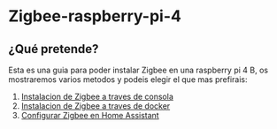# Zigbee-raspberry-pi-4


## ¿Qué pretende?

Esta es una guia para poder instalar Zigbee en una raspberry pi 4 B, os mostraremos varios metodos y podeis elegir el que mas prefirais:

1. [Instalacion de Zigbee a traves de consola](zigbee_consola.md)
2. [Instalacion de Zigbee a traves de docker](zigbee_docker.md)
3. [Configurar Zigbee en Home Assistant](zigbee_homeassistant.md)

